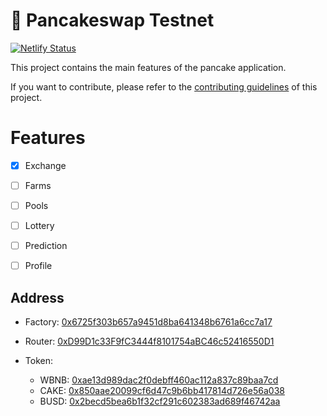 # 🥞 Pancakeswap Testnet

[![Netlify Status](https://api.netlify.com/api/v1/badges/34b0d650-b387-4d2b-8076-8e4b7c400424/deploy-status)](https://app.netlify.com/sites/pancake-swap-testnet/deploys)

This project contains the main features of the pancake application.

If you want to contribute, please refer to the [contributing guidelines](./CONTRIBUTING.md) of this project.

# Features

- [x] Exchange
- [ ] Farms
- [ ] Pools
- [ ] Lottery
- [ ] Prediction
- [ ] Profile


## Address 

- Factory: [0x6725f303b657a9451d8ba641348b6761a6cc7a17](https://testnet.bscscan.com/address/0x6725f303b657a9451d8ba641348b6761a6cc7a17)

- Router: [0xD99D1c33F9fC3444f8101754aBC46c52416550D1](https://testnet.bscscan.com/address/0xD99D1c33F9fC3444f8101754aBC46c52416550D1)

- Token:
  - WBNB: [0xae13d989dac2f0debff460ac112a837c89baa7cd](https://testnet.bscscan.com/address/0xae13d989dac2f0debff460ac112a837c89baa7cd)
  - CAKE: [0x850aae20099cf6d47c9b6bb417814d726e56a038](https://testnet.bscscan.com/address/0x850aae20099cf6d47c9b6bb417814d726e56a038)
  - BUSD: [0x2becd5bea6b1f32cf291c602383ad689f46742aa](https://testnet.bscscan.com/address/0x2becd5bea6b1f32cf291c602383ad689f46742aa)
